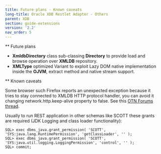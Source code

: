 ```yaml
---
title: Future plans - Known caveats
long-title: Oracle XDB Restlet Adapter - Others
parent: XDB
section: guide-extensions
version: '2.2'
nav_order: 5
---
```

** Future plans

 - __XmldbDirectory__ class sub-classing __Directory__ to provide load and browse operation over __XMLDB__ repository.
 - __XMLType__ optimized Variant to exploit Lazy DOM native implementation inside the __OJVM__, extract method and native stream support.


** Known caveats


Some browser such Firefox reports an unexpected exception because it tries to stay connected to XMLDB HTTP protocol handler, you can avoid it changing network.http.keep-alive property to false. See this [OTN Forums thread](http://forums.oracle.com/forums/thread.jspa?threadID=336855&amp;start=30&amp;tstart=0).

Usually to run REST application in other schemas like SCOTT these grants are required (JDK Logging and class loader functionality):


<pre class="language-sql"><code class="language-sql">SQL&gt; exec dbms_java.grant_permission( 'SCOTT', 'SYS:java.lang.RuntimePermission', 'getClassLoader', '' );
SQL&gt; exec dbms_java.grant_permission( 'SCOTT', 'SYS:java.util.logging.LoggingPermission', 'control', '' );
SQL&gt; commit;
</code></pre>
